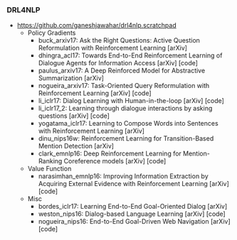 ### DRL4NLP
- https://github.com/ganeshjawahar/drl4nlp.scratchpad
    - Policy Gradients
        - buck_arxiv17: Ask the Right Questions: Active Question Reformulation with Reinforcement Learning [arXiv]
        - dhingra_acl17: Towards End-to-End Reinforcement Learning of Dialogue Agents for Information Access [arXiv] [code]
        - paulus_arxiv17: A Deep Reinforced Model for Abstractive Summarization [arXiv]
        - nogueira_arxiv17: Task-Oriented Query Reformulation with Reinforcement Learning [arXiv] [code]
        - li_iclr17: Dialog Learning with Human-in-the-loop [arXiv] [code]
        - li_iclr17_2: Learning through dialogue interactions by asking questions [arXiv] [code]
        - yogatama_iclr17: Learning to Compose Words into Sentences with Reinforcement Learning [arXiv]
        - dinu_nips16w: Reinforcement Learning for Transition-Based Mention Detection [arXiv]
        - clark_emnlp16: Deep Reinforcement Learning for Mention-Ranking Coreference models [arXiv] [code]
    - Value Function
        - narasimhan_emnlp16: Improving Information Extraction by Acquiring External Evidence with Reinforcement Learning [arXiv] [code]
    - Misc
        - bordes_iclr17: Learning End-to-End Goal-Oriented Dialog [arXiv]
        - weston_nips16: Dialog-based Language Learning [arXiv] [code]
        - nogueira_nips16: End-to-End Goal-Driven Web Navigation [arXiv] [code]